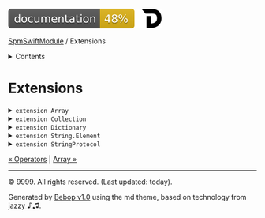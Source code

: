 <!--
Bebop simple MD theme
Copyright 2020 Bebop Authors
Licensed under MIT (https://github.com/johnfairh/Bebop/blob/master/LICENSE)
-->
![48%](badge.svg)
[![Open in Dash](img/dash.svg)](dash-feed://https%3A%2F%2Fwww%2Egoogle%2Ecom%2F)


[SpmSwiftModule](index.md)
 / Extensions


<details>
<summary>Contents</summary>


[Types](types.md?swift)

  * [ABaseClass](types/abaseclass.md?swift)


  * [ADerivedClass](types/aderivedclass.md?swift)


  * [AnEnum](types/anenum.md?swift)


  * [FirstProtocol](types/firstprotocol1.md?swift)


  * [GenericBase](types/genericbase.md?swift)


  * [Nop](types/nop.md?swift)


  * [P1](types.md?swift#p1)


  * [P2](types.md?swift#p2)


  * [PropertyWrapperClient](types/propertywrapperclient.md?swift)


  * [S1](types/s1.md?swift)


  * [S2](types/s2.md?swift)


  * [SecondProtocol](types/secondprotocol.md?swift)


  * [SpmSwiftModule](types/spmswiftmodule.md?swift)

    * [Nested1](types/spmswiftmodule/nested1.md?swift)

    * [Nested2](types/spmswiftmodule.md?swift#nested2)


  * [T](types.md?swift#t2)



[Functions](functions.md?swift)

  * [deprecatedFunction(callback:)](functions.md?swift#deprecatedfunctioncallback)


  * [functionA(arg1:_:arg3:)](functions.md?swift#functionaarg1_arg3)



[Operators](operators.md?swift)

  * [+(T, T)](operators.md?swift#t-t)



Extensions

  * [Array](extensions/array.md?swift)


  * [Collection](extensions/collection.md?swift)


  * [Dictionary](#dictionary)


  * [String.Element](extensions/stringelement.md?swift)


  * [StringProtocol](extensions/stringprotocol.md?swift)





</details>

# Extensions

















<details>
<summary><code>extension Array</code></summary>








An ordered, random-access collection.

Arrays are one of the most commonly used data types in an app. You use arrays to organize your app’s data. Specifically, you use the `Array` type to hold elements of a single type, the array’s `Element` type. An array can store any kind of elements—from integers to strings to classes.

Swift makes it easy to create arrays in your code using an array literal: simply surround a comma-separated list of values with square brackets. Without any other information, Swift creates an array that includes the specified values, automatically inferring the array’s `Element` type. For example:

``` swift
// An array of 'Int' elements
let oddNumbers = [1, 3, 5, 7, 9, 11, 13, 15]

// An array of 'String' elements
let streets = ["Albemarle", "Brandywine", "Chesapeake"]

```

You can create an empty array by specifying the `Element` type of your array in the declaration. For example:

``` swift
// Shortened forms are preferred
var emptyDoubles: [Double] = []

// The full type name is also allowed
var emptyFloats: Array<Float> = Array()

```

If you need an array that is preinitialized with a fixed number of default values, use the `Array(repeating:count:)` initializer.

``` swift
var digitCounts = Array(repeating: 0, count: 10)
print(digitCounts)
// Prints "[0, 0, 0, 0, 0, 0, 0, 0, 0, 0]"

```

# Accessing Array Values

When you need to perform an operation on all of an array’s elements, use a `for`-`in` loop to iterate through the array’s contents.

``` swift
for street in streets {
    print("I don't live on \(street).")
}
// Prints "I don't live on Albemarle."
// Prints "I don't live on Brandywine."
// Prints "I don't live on Chesapeake."

```

Use the `isEmpty` property to check quickly whether an array has any elements, or use the `count` property to find the number of elements in the array.

``` swift
if oddNumbers.isEmpty {
    print("I don't know any odd numbers.")
} else {
    print("I know \(oddNumbers.count) odd numbers.")
}
// Prints "I know 8 odd numbers."

```

Use the `first` and `last` properties for safe access to the value of the array’s first and last elements. If the array is empty, these properties are `nil`.

``` swift
if let firstElement = oddNumbers.first, let lastElement = oddNumbers.last {
    print(firstElement, lastElement, separator: ", ")
}
// Prints "1, 15"

print(emptyDoubles.first, emptyDoubles.last, separator: ", ")
// Prints "nil, nil"

```

You can access individual array elements through a subscript. The first element of a nonempty array is always at index zero. You can subscript an array with any integer from zero up to, but not including, the count of the array. Using a negative number or an index equal to or greater than `count` triggers a runtime error. For example:

``` swift
print(oddNumbers[0], oddNumbers[3], separator: ", ")
// Prints "1, 7"

print(emptyDoubles[0])
// Triggers runtime error: Index out of range

```

# Adding and Removing Elements

Suppose you need to store a list of the names of students that are signed up for a class you’re teaching. During the registration period, you need to add and remove names as students add and drop the class.

``` swift
var students = ["Ben", "Ivy", "Jordell"]

```

To add single elements to the end of an array, use the `append(_:)` method. Add multiple elements at the same time by passing another array or a sequence of any kind to the `append(contentsOf:)` method.

``` swift
students.append("Maxime")
students.append(contentsOf: ["Shakia", "William"])
// ["Ben", "Ivy", "Jordell", "Maxime", "Shakia", "William"]

```

You can add new elements in the middle of an array by using the `insert(_:at:)` method for single elements and by using `insert(contentsOf:at:)` to insert multiple elements from another collection or array literal. The elements at that index and later indices are shifted back to make room.

``` swift
students.insert("Liam", at: 3)
// ["Ben", "Ivy", "Jordell", "Liam", "Maxime", "Shakia", "William"]

```

To remove elements from an array, use the `remove(at:)`, `removeSubrange(_:)`, and `removeLast()` methods.

``` swift
// Ben's family is moving to another state
students.remove(at: 0)
// ["Ivy", "Jordell", "Liam", "Maxime", "Shakia", "William"]

// William is signing up for a different class
students.removeLast()
// ["Ivy", "Jordell", "Liam", "Maxime", "Shakia"]

```

You can replace an existing element with a new value by assigning the new value to the subscript.

``` swift
if let i = students.firstIndex(of: "Maxime") {
    students[i] = "Max"
}
// ["Ivy", "Jordell", "Liam", "Max", "Shakia"]

```

## Growing the Size of an Array

Every array reserves a specific amount of memory to hold its contents. When you add elements to an array and that array begins to exceed its reserved capacity, the array allocates a larger region of memory and copies its elements into the new storage. The new storage is a multiple of the old storage’s size. This exponential growth strategy means that appending an element happens in constant time, averaging the performance of many append operations. Append operations that trigger reallocation have a performance cost, but they occur less and less often as the array grows larger.

If you know approximately how many elements you will need to store, use the `reserveCapacity(_:)` method before appending to the array to avoid intermediate reallocations. Use the `capacity` and `count` properties to determine how many more elements the array can store without allocating larger storage.

For arrays of most `Element` types, this storage is a contiguous block of memory. For arrays with an `Element` type that is a class or `@objc` protocol type, this storage can be a contiguous block of memory or an instance of `NSArray`. Because any arbitrary subclass of `NSArray` can become an `Array`, there are no guarantees about representation or efficiency in this case.

# Modifying Copies of Arrays

Each array has an independent value that includes the values of all of its elements. For simple types such as integers and other structures, this means that when you change a value in one array, the value of that element does not change in any copies of the array. For example:

``` swift
var numbers = [1, 2, 3, 4, 5]
var numbersCopy = numbers
numbers[0] = 100
print(numbers)
// Prints "[100, 2, 3, 4, 5]"
print(numbersCopy)
// Prints "[1, 2, 3, 4, 5]"

```

If the elements in an array are instances of a class, the semantics are the same, though they might appear different at first. In this case, the values stored in the array are references to objects that live outside the array. If you change a reference to an object in one array, only that array has a reference to the new object. However, if two arrays contain references to the same object, you can observe changes to that object’s properties from both arrays. For example:

``` swift
// An integer type with reference semantics
class IntegerReference {
    var value = 10
}
var firstIntegers = [IntegerReference(), IntegerReference()]
var secondIntegers = firstIntegers

// Modifications to an instance are visible from either array
firstIntegers[0].value = 100
print(secondIntegers[0].value)
// Prints "100"

// Replacements, additions, and removals are still visible
// only in the modified array
firstIntegers[0] = IntegerReference()
print(firstIntegers[0].value)
// Prints "10"
print(secondIntegers[0].value)
// Prints "100"

```

Arrays, like all variable-size collections in the standard library, use copy-on-write optimization. Multiple copies of an array share the same storage until you modify one of the copies. When that happens, the array being modified replaces its storage with a uniquely owned copy of itself, which is then modified in place. Optimizations are sometimes applied that can reduce the amount of copying.

This means that if an array is sharing storage with other copies, the first mutating operation on that array incurs the cost of copying the array. An array that is the sole owner of its storage can perform mutating operations in place.

In the example below, a `numbers` array is created along with two copies that share the same storage. When the original `numbers` array is modified, it makes a unique copy of its storage before making the modification. Further modifications to `numbers` are made in place, while the two copies continue to share the original storage.

``` swift
var numbers = [1, 2, 3, 4, 5]
var firstCopy = numbers
var secondCopy = numbers

// The storage for 'numbers' is copied here
numbers[0] = 100
numbers[1] = 200
numbers[2] = 300
// 'numbers' is [100, 200, 300, 4, 5]
// 'firstCopy' and 'secondCopy' are [1, 2, 3, 4, 5]

```

# Bridging Between Array and NSArray

When you need to access APIs that require data in an `NSArray` instance instead of `Array`, use the type-cast operator (`as`) to bridge your instance. For bridging to be possible, the `Element` type of your array must be a class, an `@objc` protocol (a protocol imported from Objective-C or marked with the `@objc` attribute), or a type that bridges to a Foundation type.

The following example shows how you can bridge an `Array` instance to `NSArray` to use the `write(to:atomically:)` method. In this example, the `colors` array can be bridged to `NSArray` because the `colors` array’s `String` elements bridge to `NSString`. The compiler prevents bridging the `moreColors` array, on the other hand, because its `Element` type is `>`, which does *not* bridge to a Foundation type.

``` swift
let colors = ["periwinkle", "rose", "moss"]
let moreColors: [String?] = ["ochre", "pine"]

let url = URL(fileURLWithPath: "names.plist")
(colors as NSArray).write(to: url, atomically: true)
// true

(moreColors as NSArray).write(to: url, atomically: true)
// error: cannot convert value of type '[String?]' to type 'NSArray'

```

Bridging from `Array` to `NSArray` takes O(1) time and O(1) space if the array’s elements are already instances of a class or an `@objc` protocol; otherwise, it takes O(*n*) time and space.

When the destination array’s element type is a class or an `@objc` protocol, bridging from `NSArray` to `Array` first calls the `copy(with:)` (`- copyWithZone:` in Objective-C) method on the array to get an immutable copy and then performs additional Swift bookkeeping work that takes O(1) time. For instances of `NSArray` that are already immutable, `copy(with:)` usually returns the same array in O(1) time; otherwise, the copying performance is unspecified. If `copy(with:)` returns the same array, the instances of `NSArray` and `Array` share storage using the same copy-on-write optimization that is used when two instances of `Array` share storage.

When the destination array’s element type is a nonclass type that bridges to a Foundation type, bridging from `NSArray` to `Array` performs a bridging copy of the elements to contiguous storage in O(*n*) time. For example, bridging from `NSArray` to `>` performs such a copy. No further bridging is required when accessing elements of the `Array` instance.

  - note: The `ContiguousArray` and `ArraySlice` types are not bridged; instances of those types always have a contiguous block of memory as their storage.




#### Declaration

``` swift
extension Array: P1 where Element: Comparable
```









[Show members](extensions/array.md?swift)

[Show on GitHub](https://www.bbc.co.uk//Sources/SpmSwiftModule/Protocols.swift#L72-L74)
</details>









<details>
<summary><code>extension Collection</code></summary>








A sequence whose elements can be traversed multiple times, nondestructively, and accessed by an indexed subscript.

Collections are used extensively throughout the standard library. When you use arrays, dictionaries, and other collections, you benefit from the operations that the `Collection` protocol declares and implements. In addition to the operations that collections inherit from the `Sequence` protocol, you gain access to methods that depend on accessing an element at a specific position in a collection.

For example, if you want to print only the first word in a string, you can search for the index of the first space, and then create a substring up to that position.

``` swift
let text = "Buffalo buffalo buffalo buffalo."
if let firstSpace = text.firstIndex(of: " ") {
    print(text[..<firstSpace])
}
// Prints "Buffalo"

```

The `firstSpace` constant is an index into the `text` string—the position of the first space in the string. You can store indices in variables, and pass them to collection algorithms or use them later to access the corresponding element. In the example above, `firstSpace` is used to extract the prefix that contains elements up to that index.

# Accessing Individual Elements

You can access an element of a collection through its subscript by using any valid index except the collection’s `endIndex` property. This property is a “past the end” index that does not correspond with any element of the collection.

Here’s an example of accessing the first character in a string through its subscript:

``` swift
let firstChar = text[text.startIndex]
print(firstChar)
// Prints "B"

```

The `Collection` protocol declares and provides default implementations for many operations that depend on elements being accessible by their subscript. For example, you can also access the first character of `text` using the `first` property, which has the value of the first element of the collection, or `nil` if the collection is empty.

``` swift
print(text.first)
// Prints "Optional("B")"

```

You can pass only valid indices to collection operations. You can find a complete set of a collection’s valid indices by starting with the collection’s `startIndex` property and finding every successor up to, and including, the `endIndex` property. All other values of the `Index` type, such as the `startIndex` property of a different collection, are invalid indices for this collection.

Saved indices may become invalid as a result of mutating operations. For more information about index invalidation in mutable collections, see the reference for the `MutableCollection` and `RangeReplaceableCollection` protocols, as well as for the specific type you’re using.

# Accessing Slices of a Collection

You can access a slice of a collection through its ranged subscript or by calling methods like `prefix(while:)` or `suffix(_:)`. A slice of a collection can contain zero or more of the original collection’s elements and shares the original collection’s semantics.

The following example creates a `firstWord` constant by using the `prefix(while:)` method to get a slice of the `text` string.

``` swift
let firstWord = text.prefix(while: { $0 != " " })
print(firstWord)
// Prints "Buffalo"

```

You can retrieve the same slice using the string’s ranged subscript, which takes a range expression.

``` swift
if let firstSpace = text.firstIndex(of: " ") {
    print(text[..<firstSpace]
    // Prints "Buffalo"
}

```

The retrieved slice of `text` is equivalent in each of these cases.

## Slices Share Indices

A collection and its slices share the same indices. An element of a collection is located under the same index in a slice as in the base collection, as long as neither the collection nor the slice has been mutated since the slice was created.

For example, suppose you have an array holding the number of absences from each class during a session.

``` swift
var absences = [0, 2, 0, 4, 0, 3, 1, 0]

```

You’re tasked with finding the day with the most absences in the second half of the session. To find the index of the day in question, follow these steps:

1.  Create a slice of the `absences` array that holds the second half of the days.
2.  Use the `max(by:)` method to determine the index of the day with the most absences.
3.  Print the result using the index found in step 2 on the original `absences` array.

Here’s an implementation of those steps:

``` swift
let secondHalf = absences.suffix(absences.count / 2)
if let i = secondHalf.indices.max(by: { secondHalf[$0] < secondHalf[$1] }) {
    print("Highest second-half absences: \(absences[i])")
}
// Prints "Highest second-half absences: 3"

```

## Slices Inherit Collection Semantics

A slice inherits the value or reference semantics of its base collection. That is, when working with a slice of a mutable collection that has value semantics, such as an array, mutating the original collection triggers a copy of that collection and does not affect the contents of the slice.

For example, if you update the last element of the `absences` array from `0` to `2`, the `secondHalf` slice is unchanged.

``` swift
absences[7] = 2
print(absences)
// Prints "[0, 2, 0, 4, 0, 3, 1, 2]"
print(secondHalf)
// Prints "[0, 3, 1, 0]"

```

# Traversing a Collection

Although a sequence can be consumed as it is traversed, a collection is guaranteed to be *multipass*: Any element can be repeatedly accessed by saving its index. Moreover, a collection’s indices form a finite range of the positions of the collection’s elements. The fact that all collections are finite guarantees the safety of many sequence operations, such as using the `contains(_:)` method to test whether a collection includes an element.

Iterating over the elements of a collection by their positions yields the same elements in the same order as iterating over that collection using its iterator. This example demonstrates that the `characters` view of a string returns the same characters in the same order whether the view’s indices or the view itself is being iterated.

``` swift
let word = "Swift"
for character in word {
    print(character)
}
// Prints "S"
// Prints "w"
// Prints "i"
// Prints "f"
// Prints "t"

for i in word.indices {
    print(word[i])
}
// Prints "S"
// Prints "w"
// Prints "i"
// Prints "f"
// Prints "t"

```

# Conforming to the Collection Protocol

If you create a custom sequence that can provide repeated access to its elements, make sure that its type conforms to the `Collection` protocol in order to give a more useful and more efficient interface for sequence and collection operations. To add `Collection` conformance to your type, you must declare at least the following requirements:

  - The `startIndex` and `endIndex` properties
  - A subscript that provides at least read-only access to your type’s elements
  - The `index(after:)` method for advancing an index into your collection

# Expected Performance

Types that conform to `Collection` are expected to provide the `startIndex` and `endIndex` properties and subscript access to elements as O(1) operations. Types that are not able to guarantee this performance must document the departure, because many collection operations depend on O(1) subscripting performance for their own performance guarantees.

The performance of some collection operations depends on the type of index that the collection provides. For example, a random-access collection, which can measure the distance between two indices in O(1) time, can calculate its `count` property in O(1) time. Conversely, because a forward or bidirectional collection must traverse the entire collection to count the number of contained elements, accessing its `count` property is an O(*n*) operation.




#### Declaration

``` swift
extension Collection where Element: FirstProtocol

extension Collection where Element == SpmSwiftModule.Nested1
```









[Show members](extensions/collection.md?swift)

[Show on GitHub](https://www.bbc.co.uk//Sources/SpmSwiftModule/Extensions.swift#L38-L40)
</details>









<details>
<summary><code>extension Dictionary</code></summary>








A collection whose elements are key-value pairs.

A dictionary is a type of hash table, providing fast access to the entries it contains. Each entry in the table is identified using its key, which is a hashable type such as a string or number. You use that key to retrieve the corresponding value, which can be any object. In other languages, similar data types are known as hashes or associated arrays.

Create a new dictionary by using a dictionary literal. A dictionary literal is a comma-separated list of key-value pairs, in which a colon separates each key from its associated value, surrounded by square brackets. You can assign a dictionary literal to a variable or constant or pass it to a function that expects a dictionary.

Here’s how you would create a dictionary of HTTP response codes and their related messages:

``` swift
var responseMessages = [200: "OK",
                        403: "Access forbidden",
                        404: "File not found",
                        500: "Internal server error"]

```

The `responseMessages` variable is inferred to have type `[Int: String]`. The `Key` type of the dictionary is `Int`, and the `Value` type of the dictionary is `String`.

To create a dictionary with no key-value pairs, use an empty dictionary literal (`[:]`).

``` swift
var emptyDict: [String: String] = [:]

```

Any type that conforms to the `Hashable` protocol can be used as a dictionary’s `Key` type, including all of Swift’s basic types. You can use your own custom types as dictionary keys by making them conform to the `Hashable` protocol.

# Getting and Setting Dictionary Values

The most common way to access values in a dictionary is to use a key as a subscript. Subscripting with a key takes the following form:

``` swift
print(responseMessages[200])
// Prints "Optional("OK")"

```

Subscripting a dictionary with a key returns an optional value, because a dictionary might not hold a value for the key that you use in the subscript.

The next example uses key-based subscripting of the `responseMessages` dictionary with two keys that exist in the dictionary and one that does not.

``` swift
let httpResponseCodes = [200, 403, 301]
for code in httpResponseCodes {
    if let message = responseMessages[code] {
        print("Response \(code): \(message)")
    } else {
        print("Unknown response \(code)")
    }
}
// Prints "Response 200: OK"
// Prints "Response 403: Access forbidden"
// Prints "Unknown response 301"

```

You can also update, modify, or remove keys and values from a dictionary using the key-based subscript. To add a new key-value pair, assign a value to a key that isn’t yet a part of the dictionary.

``` swift
responseMessages[301] = "Moved permanently"
print(responseMessages[301])
// Prints "Optional("Moved permanently")"

```

Update an existing value by assigning a new value to a key that already exists in the dictionary. If you assign `nil` to an existing key, the key and its associated value are removed. The following example updates the value for the `404` code to be simply “Not found” and removes the key-value pair for the `500` code entirely.

``` swift
responseMessages[404] = "Not found"
responseMessages[500] = nil
print(responseMessages)
// Prints "[301: "Moved permanently", 200: "OK", 403: "Access forbidden", 404: "Not found"]"

```

In a mutable `Dictionary` instance, you can modify in place a value that you’ve accessed through a keyed subscript. The code sample below declares a dictionary called `interestingNumbers` with string keys and values that are integer arrays, then sorts each array in-place in descending order.

``` swift
var interestingNumbers = ["primes": [2, 3, 5, 7, 11, 13, 17],
                          "triangular": [1, 3, 6, 10, 15, 21, 28],
                          "hexagonal": [1, 6, 15, 28, 45, 66, 91]]
for key in interestingNumbers.keys {
    interestingNumbers[key]?.sort(by: >)
}

print(interestingNumbers["primes"]!)
// Prints "[17, 13, 11, 7, 5, 3, 2]"

```

# Iterating Over the Contents of a Dictionary

Every dictionary is an unordered collection of key-value pairs. You can iterate over a dictionary using a `for`-`in` loop, decomposing each key-value pair into the elements of a tuple.

``` swift
let imagePaths = ["star": "/glyphs/star.png",
                  "portrait": "/images/content/portrait.jpg",
                  "spacer": "/images/shared/spacer.gif"]

for (name, path) in imagePaths {
    print("The path to '\(name)' is '\(path)'.")
}
// Prints "The path to 'star' is '/glyphs/star.png'."
// Prints "The path to 'portrait' is '/images/content/portrait.jpg'."
// Prints "The path to 'spacer' is '/images/shared/spacer.gif'."

```

The order of key-value pairs in a dictionary is stable between mutations but is otherwise unpredictable. If you need an ordered collection of key-value pairs and don’t need the fast key lookup that `Dictionary` provides, see the `KeyValuePairs` type for an alternative.

You can search a dictionary’s contents for a particular value using the `contains(where:)` or `firstIndex(where:)` methods supplied by default implementation. The following example checks to see if `imagePaths` contains any paths in the `"` directory:

``` swift
let glyphIndex = imagePaths.firstIndex(where: { $0.value.hasPrefix("/glyphs") })
if let index = glyphIndex {
    print("The '\(imagePaths[index].key)' image is a glyph.")
} else {
    print("No glyphs found!")
}
// Prints "The 'star' image is a glyph.")

```

Note that in this example, `imagePaths` is subscripted using a dictionary index. Unlike the key-based subscript, the index-based subscript returns the corresponding key-value pair as a non-optional tuple.

``` swift
print(imagePaths[glyphIndex!])
// Prints "(key: "star", value: "/glyphs/star.png")"

```

A dictionary’s indices stay valid across additions to the dictionary as long as the dictionary has enough capacity to store the added values without allocating more buffer. When a dictionary outgrows its buffer, existing indices may be invalidated without any notification.

When you know how many new values you’re adding to a dictionary, use the `init(minimumCapacity:)` initializer to allocate the correct amount of buffer.

# Bridging Between Dictionary and NSDictionary

You can bridge between `Dictionary` and `NSDictionary` using the `as` operator. For bridging to be possible, the `Key` and `Value` types of a dictionary must be classes, `@objc` protocols, or types that bridge to Foundation types.

Bridging from `Dictionary` to `NSDictionary` always takes O(1) time and space. When the dictionary’s `Key` and `Value` types are neither classes nor `@objc` protocols, any required bridging of elements occurs at the first access of each element. For this reason, the first operation that uses the contents of the dictionary may take O(*n*).

Bridging from `NSDictionary` to `Dictionary` first calls the `copy(with:)` method (`- copyWithZone:` in Objective-C) on the dictionary to get an immutable copy and then performs additional Swift bookkeeping work that takes O(1) time. For instances of `NSDictionary` that are already immutable, `copy(with:)` usually returns the same dictionary in O(1) time; otherwise, the copying performance is unspecified. The instances of `NSDictionary` and `Dictionary` share buffer using the same copy-on-write optimization that is used when two instances of `Dictionary` share buffer.




#### Declaration

``` swift
extension Dictionary: P2
```











[Show on GitHub](https://www.bbc.co.uk//Sources/SpmSwiftModule/Protocols.swift#L70)
</details>









<details>
<summary><code>extension String.Element</code></summary>








Extension of a nested type from an external module






#### Declaration

``` swift
extension String.Element
```









[Show members](extensions/stringelement.md?swift)

[Show on GitHub](https://www.bbc.co.uk//Sources/SpmSwiftModule/Extensions.swift#L56-L61)
</details>









<details>
<summary><code>extension StringProtocol</code></summary>








A type that can represent a string as a collection of characters.

Do not declare new conformances to `StringProtocol`. Only the `String` and `Substring` types in the standard library are valid conforming types.




#### Declaration

``` swift
extension StringProtocol
```









[Show members](extensions/stringprotocol.md?swift)

[Show on GitHub](https://www.bbc.co.uk//Sources/SpmSwiftModule/Extensions.swift#L63-L67)
</details>





[&laquo; Operators](operators.md?swift) | [Array &raquo;](extensions/array.md?swift)


-----
&copy; 9999. All rights reserved. (Last updated: today).


Generated by [Bebop v1.0](https://github.com/johnfairh/Bebop)
using the md theme, based on technology from
[jazzy ♪♫](https://github.com/realm/jazzy).


